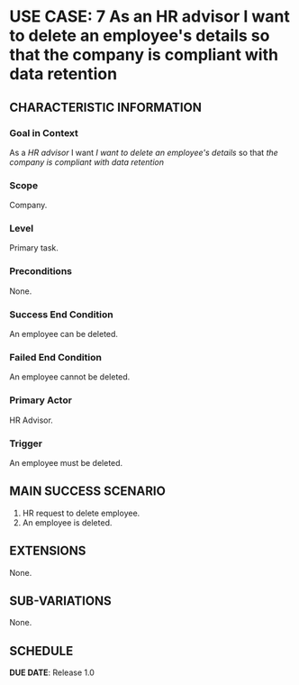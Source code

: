 # USE CASE: 7 As an HR advisor I want to delete an employee's details so that the company is compliant with data retention
## CHARACTERISTIC INFORMATION

### Goal in Context

As a *HR advisor* I want *I want to delete an employee's details* so that *the company is compliant with data retention*

### Scope

Company.

### Level

Primary task.

### Preconditions

None.

### Success End Condition

An employee can be deleted.

### Failed End Condition

An employee cannot be deleted.

### Primary Actor

HR Advisor.

### Trigger

An employee must be deleted.

## MAIN SUCCESS SCENARIO

1. HR request to delete employee.
3. An employee is deleted.

## EXTENSIONS

None.

## SUB-VARIATIONS

None.

## SCHEDULE

**DUE DATE**: Release 1.0